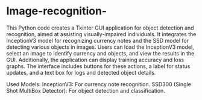 # Image-recognition-
This Python code creates a Tkinter GUI application for object detection and recognition, aimed at assisting visually-impaired individuals. It integrates the InceptionV3 model for recognizing currency notes and the SSD model for detecting various objects in images. Users can load the InceptionV3 model, select an image to identify currency and objects, and view the results in the GUI. Additionally, the application can display training accuracy and loss graphs. The interface includes buttons for these actions, a label for status updates, and a text box for logs and detected object details.

Used Models:
InceptionV3: For currency note recognition.
SSD300 (Single Shot MultiBox Detector): For object detection and classification.
